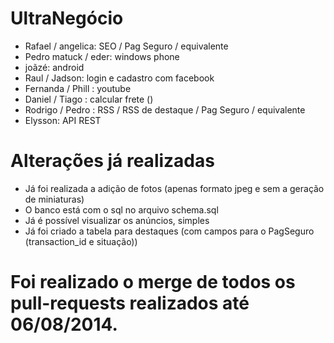 UltraNegócio
============


- Rafael / angelica: SEO / Pag Seguro / equivalente
- Pedro matuck / eder: windows phone
- joãzé: android
- Raul / Jadson: login e cadastro com facebook
- Fernanda / Phill : youtube 
- Daniel / Tiago : calcular frete ()
- Rodrigo / Pedro : RSS / RSS de destaque / Pag Seguro / equivalente
- Elysson: API REST

Alterações já realizadas
============
- Já foi realizada a adição de fotos (apenas formato jpeg e sem a geração de miniaturas)
- O banco está com o sql no arquivo schema.sql
- Já é possível visualizar os anúncios, simples
- Já foi criado a tabela para destaques (com campos para o PagSeguro (transaction_id e situação))

Foi realizado o merge de todos os pull-requests realizados até 06/08/2014.
============